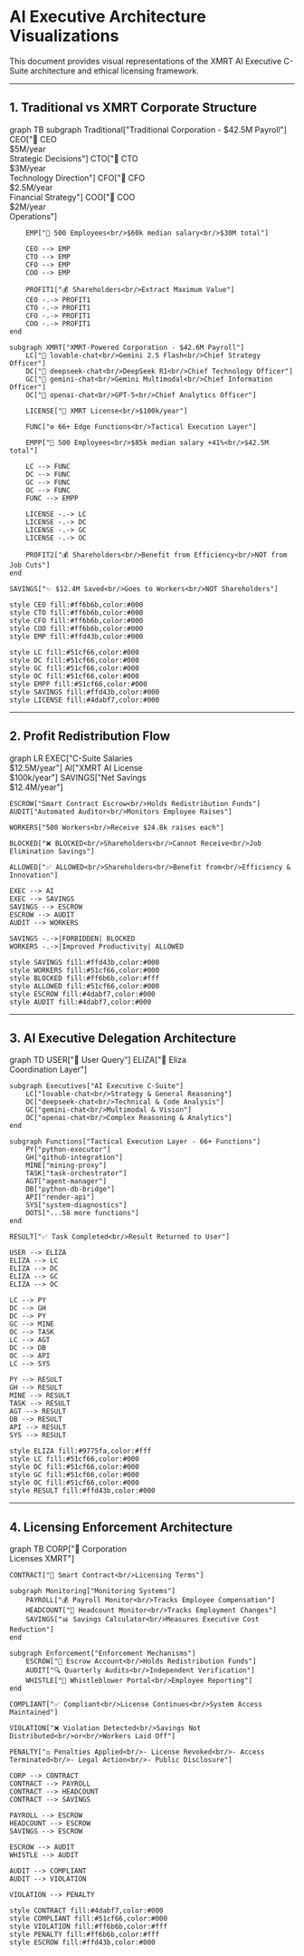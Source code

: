 # AI Executive Architecture Visualizations

This document provides visual representations of the XMRT AI Executive C-Suite architecture and ethical licensing framework.

---

## 1. Traditional vs XMRT Corporate Structure

<lov-mermaid>
graph TB
    subgraph Traditional["Traditional Corporation - $42.5M Payroll"]
        CEO["👔 CEO<br/>$5M/year<br/>Strategic Decisions"]
        CTO["👔 CTO<br/>$3M/year<br/>Technology Direction"]
        CFO["👔 CFO<br/>$2.5M/year<br/>Financial Strategy"]
        COO["👔 COO<br/>$2M/year<br/>Operations"]
        
        EMP["👷 500 Employees<br/>$60k median salary<br/>$30M total"]
        
        CEO --> EMP
        CTO --> EMP
        CFO --> EMP
        COO --> EMP
        
        PROFIT1["💰 Shareholders<br/>Extract Maximum Value"]
        CEO -.-> PROFIT1
        CTO -.-> PROFIT1
        CFO -.-> PROFIT1
        COO -.-> PROFIT1
    end
    
    subgraph XMRT["XMRT-Powered Corporation - $42.6M Payroll"]
        LC["🤖 lovable-chat<br/>Gemini 2.5 Flash<br/>Chief Strategy Officer"]
        DC["🤖 deepseek-chat<br/>DeepSeek R1<br/>Chief Technology Officer"]
        GC["🤖 gemini-chat<br/>Gemini Multimodal<br/>Chief Information Officer"]
        OC["🤖 openai-chat<br/>GPT-5<br/>Chief Analytics Officer"]
        
        LICENSE["📜 XMRT License<br/>$100k/year"]
        
        FUNC["⚙️ 66+ Edge Functions<br/>Tactical Execution Layer"]
        
        EMPP["👷 500 Employees<br/>$85k median salary +41%<br/>$42.5M total"]
        
        LC --> FUNC
        DC --> FUNC
        GC --> FUNC
        OC --> FUNC
        FUNC --> EMPP
        
        LICENSE -.-> LC
        LICENSE -.-> DC
        LICENSE -.-> GC
        LICENSE -.-> OC
        
        PROFIT2["💰 Shareholders<br/>Benefit from Efficiency<br/>NOT from Job Cuts"]
    end
    
    SAVINGS["✨ $12.4M Saved<br/>Goes to Workers<br/>NOT Shareholders"]
    
    style CEO fill:#ff6b6b,color:#000
    style CTO fill:#ff6b6b,color:#000
    style CFO fill:#ff6b6b,color:#000
    style COO fill:#ff6b6b,color:#000
    style EMP fill:#ffd43b,color:#000
    
    style LC fill:#51cf66,color:#000
    style DC fill:#51cf66,color:#000
    style GC fill:#51cf66,color:#000
    style OC fill:#51cf66,color:#000
    style EMPP fill:#51cf66,color:#000
    style SAVINGS fill:#ffd43b,color:#000
    style LICENSE fill:#4dabf7,color:#000
</lov-mermaid>

---

## 2. Profit Redistribution Flow

<lov-mermaid>
graph LR
    EXEC["C-Suite Salaries<br/>$12.5M/year"]
    AI["XMRT AI License<br/>$100k/year"]
    SAVINGS["Net Savings<br/>$12.4M/year"]
    
    ESCROW["Smart Contract Escrow<br/>Holds Redistribution Funds"]
    AUDIT["Automated Auditor<br/>Monitors Employee Raises"]
    
    WORKERS["500 Workers<br/>Receive $24.8k raises each"]
    
    BLOCKED["❌ BLOCKED<br/>Shareholders<br/>Cannot Receive<br/>Job Elimination Savings"]
    
    ALLOWED["✅ ALLOWED<br/>Shareholders<br/>Benefit from<br/>Efficiency & Innovation"]
    
    EXEC --> AI
    EXEC --> SAVINGS
    SAVINGS --> ESCROW
    ESCROW --> AUDIT
    AUDIT --> WORKERS
    
    SAVINGS -.->|FORBIDDEN| BLOCKED
    WORKERS -.->|Improved Productivity| ALLOWED
    
    style SAVINGS fill:#ffd43b,color:#000
    style WORKERS fill:#51cf66,color:#000
    style BLOCKED fill:#ff6b6b,color:#fff
    style ALLOWED fill:#51cf66,color:#000
    style ESCROW fill:#4dabf7,color:#000
    style AUDIT fill:#4dabf7,color:#000
</lov-mermaid>

---

## 3. AI Executive Delegation Architecture

<lov-mermaid>
graph TD
    USER["👤 User Query"]
    ELIZA["🧠 Eliza<br/>Coordination Layer"]
    
    subgraph Executives["AI Executive C-Suite"]
        LC["lovable-chat<br/>Strategy & General Reasoning"]
        DC["deepseek-chat<br/>Technical & Code Analysis"]
        GC["gemini-chat<br/>Multimodal & Vision"]
        OC["openai-chat<br/>Complex Reasoning & Analytics"]
    end
    
    subgraph Functions["Tactical Execution Layer - 66+ Functions"]
        PY["python-executor"]
        GH["github-integration"]
        MINE["mining-proxy"]
        TASK["task-orchestrator"]
        AGT["agent-manager"]
        DB["python-db-bridge"]
        API["render-api"]
        SYS["system-diagnostics"]
        DOTS["...58 more functions"]
    end
    
    RESULT["✅ Task Completed<br/>Result Returned to User"]
    
    USER --> ELIZA
    ELIZA --> LC
    ELIZA --> DC
    ELIZA --> GC
    ELIZA --> OC
    
    LC --> PY
    DC --> GH
    DC --> PY
    GC --> MINE
    OC --> TASK
    LC --> AGT
    DC --> DB
    OC --> API
    LC --> SYS
    
    PY --> RESULT
    GH --> RESULT
    MINE --> RESULT
    TASK --> RESULT
    AGT --> RESULT
    DB --> RESULT
    API --> RESULT
    SYS --> RESULT
    
    style ELIZA fill:#9775fa,color:#fff
    style LC fill:#51cf66,color:#000
    style DC fill:#51cf66,color:#000
    style GC fill:#51cf66,color:#000
    style OC fill:#51cf66,color:#000
    style RESULT fill:#ffd43b,color:#000
</lov-mermaid>

---

## 4. Licensing Enforcement Architecture

<lov-mermaid>
graph TB
    CORP["🏢 Corporation<br/>Licenses XMRT"]
    
    CONTRACT["📜 Smart Contract<br/>Licensing Terms"]
    
    subgraph Monitoring["Monitoring Systems"]
        PAYROLL["💰 Payroll Monitor<br/>Tracks Employee Compensation"]
        HEADCOUNT["👥 Headcount Monitor<br/>Tracks Employment Changes"]
        SAVINGS["📊 Savings Calculator<br/>Measures Executive Cost Reduction"]
    end
    
    subgraph Enforcement["Enforcement Mechanisms"]
        ESCROW["🔐 Escrow Account<br/>Holds Redistribution Funds"]
        AUDIT["🔍 Quarterly Audits<br/>Independent Verification"]
        WHISTLE["📢 Whistleblower Portal<br/>Employee Reporting"]
    end
    
    COMPLIANT["✅ Compliant<br/>License Continues<br/>System Access Maintained"]
    
    VIOLATION["❌ Violation Detected<br/>Savings Not Distributed<br/>or<br/>Workers Laid Off"]
    
    PENALTY["⚖️ Penalties Applied<br/>- License Revoked<br/>- Access Terminated<br/>- Legal Action<br/>- Public Disclosure"]
    
    CORP --> CONTRACT
    CONTRACT --> PAYROLL
    CONTRACT --> HEADCOUNT
    CONTRACT --> SAVINGS
    
    PAYROLL --> ESCROW
    HEADCOUNT --> ESCROW
    SAVINGS --> ESCROW
    
    ESCROW --> AUDIT
    WHISTLE --> AUDIT
    
    AUDIT --> COMPLIANT
    AUDIT --> VIOLATION
    
    VIOLATION --> PENALTY
    
    style CONTRACT fill:#4dabf7,color:#000
    style COMPLIANT fill:#51cf66,color:#000
    style VIOLATION fill:#ff6b6b,color:#fff
    style PENALTY fill:#ff6b6b,color:#fff
    style ESCROW fill:#ffd43b,color:#000
</lov-mermaid>
